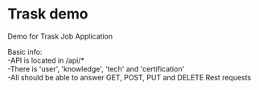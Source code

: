 # Trask demo
Demo for Trask Job Application

Basic info:<br/>
	-API is located in /api/*<br />
	-There is 'user', 'knowledge', 'tech' and 'certification'<br/>
	-All should be able to answer GET, POST, PUT and DELETE Rest requests<br/>
	
  
